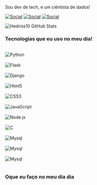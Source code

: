 
Sou dev de tech, e um ciêntista de dados!


[![Social](https://img.shields.io/badge/LinkedIn-0077B5?style=for-the-badge&logo=linkedin&logoColor=white)](https://www.linkedin.com/in/hedriss10/)
[![Social](https://img.shields.io/badge/Instagram-E4405F?style=for-the-badge&logo=instagram&logoColor=white)](https://www.instagram.com/hedriss10/)
[![Social](https://img.shields.io/badge/TikTok-000000?style=for-the-badge&logo=tiktok&logoColor=white)](https://www.tiktok.com/@hedriss10?lang=pt-BR)

![Hedriss10 GitHub Stats](https://github-readme-stats.vercel.app/api?username=Nyckzin10&show_icons=true&theme=dracula)


### Tecnologias que eu uso no meu dia! 

<div style="display: inline_block"><br/>
    <img  align="center" alt="Python" src="https://img.shields.io/badge/Python-3776AB?style=for-the-badge&logo=python&logoColor=yellow"/> 
</div>
<div style="display: inline_block"><br/>
    <img  align="center" alt="Flask" src="https://img.shields.io/badge/Flask-000000?style=for-the-badge&logo=flask&logoColor=white/"> 
</div>
<div style="display: inline_block"><br/>
    <img  align="center" alt="Django" src="
   https://img.shields.io/badge/Django-092E20?style=for-the-badge&logo=django&logoColor=white"> 
</div>
<div style="display: inline_block"><br/>
    <img  align="center" alt="Html5" src="https://img.shields.io/badge/HTML5-E34F26?style=for-the-badge&logo=html5&logoColor=white"> 
</div>
<div style="display: inline_block"><br/>
    <img  align="center" alt="CSS3" src="https://img.shields.io/badge/CSS-239120?&style=for-the-badge&logo=css3&logoColor=white"> 
</div>
<div style="display: inline_block"><br/>
    <img  align="center" alt="JavaScript" src="https://img.shields.io/badge/JavaScript-323330?style=for-the-badge&logo=javascript&logoColor=F7DF1E"> 
</div>
<div style="display: inline_block"><br/>
    <img  align="center" alt="Node.js" src="https://img.shields.io/badge/Node.js-43853D?style=for-the-badge&logo=node.js&logoColor=white"> 
</div>
<div style="display: inline_block"><br/>
    <img  align="center" alt="C" src="https://img.shields.io/badge/C-00599C?style=for-the-badge&logo=c&logoColor=white"> 
</div>
<div style="display: inline_block"><br/>
    <img  align="center" alt="Mysql" src="https://img.shields.io/badge/MySQL-00000F?style=for-the-badge&logo=mysql&logoColor=white"> 
</div>
<div style="display: inline_block"><br/>
    <img  align="center" alt="Mysql" src="https://img.shields.io/badge/Java-ED8B00?style=for-the-badge&logo=java&logoColor=white"> 
</div>
<div style="display: inline_block"><br/>
    <img  align="center" alt="Mysql" src="
https://img.shields.io/badge/R-276DC3?style=for-the-badge&logo=r&logoColor=white"> 
</div>

<br>

### Oque eu faço no meu dia dia

